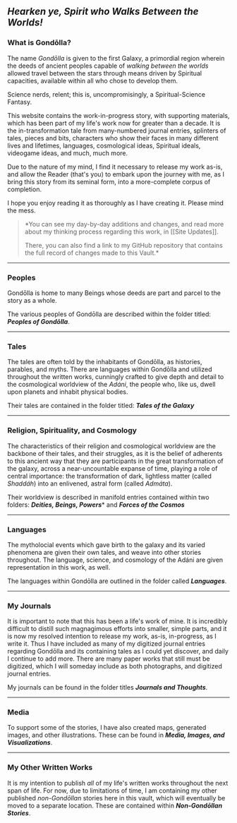 ## *Hearken ye, Spirit who Walks Between the Worlds!*

### What is Gondōlla?
The name *Gondōlla* is given to the first Galaxy, a primordial region wherein the deeds of ancient peoples capable of *walking between the worlds* allowed travel between the stars through means driven by Spiritual capacities, available within all who chose to develop them. 

Science nerds, relent; this is, uncompromisingly, a Spiritual-Science Fantasy.

This website contains the work-in-progress story, with supporting materials, which has been part of my life's work now for greater than a decade. It is the in-transformation tale from many-numbered journal entries, splinters of tales, pieces and bits, characters who show their faces in many different lives and lifetimes, languages, cosmological ideas, Spiritual ideals, videogame ideas, and much, much more. 

Due to the nature of my mind, I find it necessary to release my work as-is, and allow the Reader (that's you) to embark upon the journey with me, as I bring this story from its seminal form, into a more-complete corpus of completion.

I hope you enjoy reading it as thoroughly as I have creating it. Please mind the mess.

> *You can see my day-by-day additions and changes, and read more about my thinking process regarding this work, in [[Site Updates]].
> 
> There, you can also find a link to my GitHub repository that contains the full record of changes made to this Vault.*

---
### Peoples
Gondōlla is home to many Beings whose deeds are part and parcel to the story as a whole. 

The various peoples of Gondōlla are described within the folder titled: ***Peoples of Gondōlla***.

---
### Tales
The tales are often told by the inhabitants of Gondōlla, as histories, parables, and myths. There are languages within Gondōlla and utilized throughout the written works, cunningly crafted to give depth and detail to the cosmological worldview of the *Adáni*, the people who, like us, dwell upon planets and inhabit physical bodies. 

Their tales are contained in the folder titled: ***Tales of the Galaxy***

---
### Religion, Spirituality, and Cosmology
The characteristics of their religion and cosmological worldview are the backbone of their tales, and their struggles, as it is the belief of adherents to this ancient way that they are participants in the great transformation of the galaxy, across a near-uncountable expanse of time, playing a role of central importance: the transformation of dark, lightless matter (called *Shaddáh*) into an enlivened, astral form (called *Admáta*). 

Their worldview is described in manifold entries contained within two folders: ***Deities, Beings, Powers**** and ***Forces of the Cosmos***

---
### Languages
The mytholocial events which gave birth to the galaxy and its varied phenomena are given their own tales, and weave into other stories throughout. The language, science, and cosmology of the Adáni are given representation in this work, as well. 

The languages within Gondōlla are outlined in the folder called ***Languages***.

---
### My Journals
It is important to note that this has been a life's work of mine. It is incredibly difficult to distill such magnagimous efforts into smaller, simple parts, and it is now my resolved intention to release my work, as-is, in-progress, as I write it. Thus I have included as many of my digitized journal entries regarding Gondōlla and its containing tales as I could yet discover, and daily I continue to add more. There are many paper works that still must be digitized, which I will someday include as both photographs, and digitized journal entries. 

My journals can be found in the folder titles ***Journals and Thoughts***.

---
### Media
To support some of the stories, I have also created maps, generated images, and other illustrations. These can be found in ***Media, Images, and Visualizations***.

---
### My Other Written Works
It is my intention to publish *all* of my life's written works throughout the next span of life. For now, due to limitations of time, I am containing my other published *non-Gondōllan* stories here in this vault, which will eventually be moved to a separate location. These are contained within ***Non-Gondōllan Stories***.

